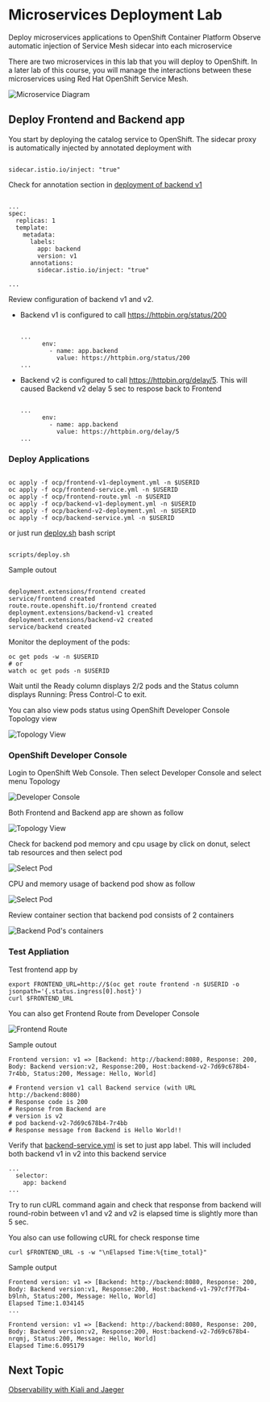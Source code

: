 # Microservices Deployment Lab
Deploy microservices applications to OpenShift Container Platform 
Observe automatic injection of Service Mesh sidecar into each microservice

There are two microservices in this lab that you will deploy to OpenShift. In a later lab of this course, you will manage the interactions between these microservices using Red Hat OpenShift Service Mesh.

![Microservice Diagram](../images/microservices-initial.png)


## Deploy Frontend and Backend app
You start by deploying the catalog service to OpenShift. The sidecar proxy is automatically injected by annotated deployment with 

```

sidecar.istio.io/inject: "true"

```

Check for annotation section in [deployment of backend v1](../ocp/backend-v1-deployment.yml)

```

...
spec:
  replicas: 1
  template:
    metadata:
      labels:
        app: backend
        version: v1
      annotations:
        sidecar.istio.io/inject: "true"

...
```

Review configuration of backend v1 and v2. 
* Backend v1 is configured to call https://httpbin.org/status/200 
  ```

  ...
        env:
          - name: app.backend
            value: https://httpbin.org/status/200
  ...
  
  ```
* Backend v2 is configured to call https://httpbin.org/delay/5. This will caused Backend v2 delay 5 sec to respose back to Frontend
  ```
  
  ...
        env:
          - name: app.backend
            value: https://httpbin.org/delay/5
  ...
  
  ```
### Deploy Applications

```

oc apply -f ocp/frontend-v1-deployment.yml -n $USERID
oc apply -f ocp/frontend-service.yml -n $USERID
oc apply -f ocp/frontend-route.yml -n $USERID
oc apply -f ocp/backend-v1-deployment.yml -n $USERID
oc apply -f ocp/backend-v2-deployment.yml -n $USERID
oc apply -f ocp/backend-service.yml -n $USERID

```

or just run [deploy.sh](../scripts/deploy.sh) bash script

```

scripts/deploy.sh

```

Sample outout

```

deployment.extensions/frontend created
service/frontend created
route.route.openshift.io/frontend created
deployment.extensions/backend-v1 created
deployment.extensions/backend-v2 created
service/backend created

```

Monitor the deployment of the pods:
```
oc get pods -w -n $USERID
# or 
watch oc get pods -n $USERID
```

Wait until the Ready column displays 2/2 pods and the Status column displays Running:
Press Control-C to exit.

You can also view pods status using OpenShift Developer Console Topology view

![Topology View](../images/deploy-app.gif)

### OpenShift Developer Console

Login to OpenShift Web Console. Then select Developer Console and select menu Topology

![Developer Console](../images/developer-console.png)

Both Frontend and Backend app are shown as follow

![Topology View](../images/topology-view.png)

Check for backend pod memory and cpu usage by click on donut, select tab resources and then select pod

![Select Pod](../images/backend-select-pod.png)

CPU and memory usage of backend pod show as follow

![Select Pod](../images/backend-pod-cpu-memory.png)

Review container section that backend pod consists of 2 containers

![Backend Pod's containers](../images/backend-containers.png)


### Test Appliation
Test frontend app by

```
export FRONTEND_URL=http://$(oc get route frontend -n $USERID -o jsonpath='{.status.ingress[0].host}')
curl $FRONTEND_URL

```

You can also get Frontend Route from Developer Console

![Frontend Route](../images/frontend-route.png)

Sample outout

```
Frontend version: v1 => [Backend: http://backend:8080, Response: 200, Body: Backend version:v2, Response:200, Host:backend-v2-7d69c678b4-7r4bb, Status:200, Message: Hello, World]

# Frontend version v1 call Backend service (with URL http://backend:8080)
# Response code is 200
# Response from Backend are
# version is v2
# pod backend-v2-7d69c678b4-7r4bb
# Response message from Backend is Hello World!!
```

Verify that [backend-service.yml](../ocp/backend-service.yml) is set to just app label. This will included both backend v1 in v2 into this backend service

```
...
  selector:
    app: backend
...  

```

Try to run cURL command again and check that response from backend will round-robin between v1 and v2 and v2 is elapsed time is slightly more than 5 sec.


You also can use following cURL for check response time

```
curl $FRONTEND_URL -s -w "\nElapsed Time:%{time_total}"

```

Sample output
```
Frontend version: v1 => [Backend: http://backend:8080, Response: 200, Body: Backend version:v1, Response:200, Host:backend-v1-797cf7f7b4-b9lnh, Status:200, Message: Hello, World]
Elapsed Time:1.034145
...

Frontend version: v1 => [Backend: http://backend:8080, Response: 200, Body: Backend version:v2, Response:200, Host:backend-v2-7d69c678b4-nrqmj, Status:200, Message: Hello, World]
Elapsed Time:6.095179

```

## Next Topic
[Observability with Kiali and Jaeger](./03-observability.md)